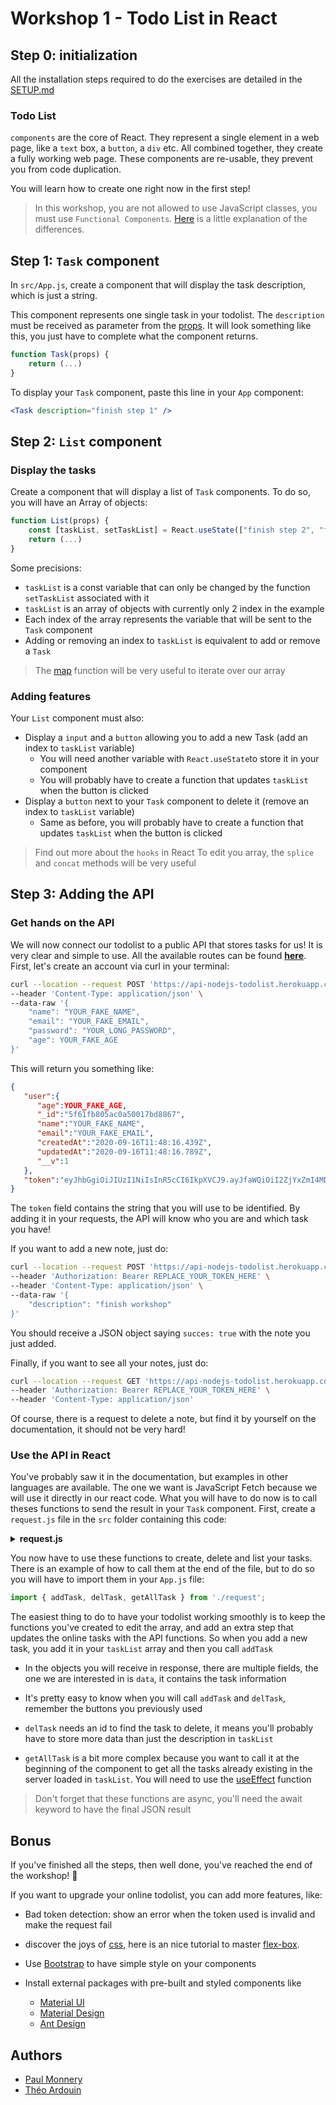 # Workshop 1 - Todo List in React

## Step 0: initialization

All the installation steps required to do the exercises are detailed in the [SETUP.md](./SETUP.md)

### Todo List

`components` are the core of React. They represent a single element in a web page, like a `text` box, a `button`, a `div` etc. All combined together, they create a fully working web page. These components are re-usable, they prevent you from code duplication.

You will learn how to create one right now in the first step!

> In this workshop, you are not allowed to use JavaScript classes, you must use `Functional Components`. [Here](https://medium.com/@Zwenza/functional-vs-class-components-in-react-231e3fbd7108) is a little explanation of the differences.

## Step 1: `Task` component

In `src/App.js`, create a component that will display the task description, which is just a string.

This component represents one single task in your todolist. The `description` must be received as parameter from the [props](https://fr.reactjs.org/docs/components-and-props.html). It will look something like this, you just have to complete what the component returns.

```jsx
function Task(props) {
    return (...)
}
```

To display your `Task` component, paste this line in your `App` component:

```jsx
<Task description="finish step 1" />
```

## Step 2: `List` component

### Display the tasks

Create a component that will display a list of `Task` components. To do so, you will have an Array of objects:

```js
function List(props) {
    const [taskList, setTaskList] = React.useState(["finish step 2", "finish step 3"]);
    return (...)
}
```
Some precisions:

- `taskList` is a const variable that can only be changed by the function `setTaskList` associated with it
- `taskList` is an array of objects with currently only 2 index in the example
- Each index of the array represents the variable that will be sent to the `Task` component
- Adding or removing an index to `taskList` is equivalent to add or remove a `Task`

> The [map](https://reactjs.org/docs/lists-and-keys.html) function will be very useful to iterate over our array

### Adding features

Your `List` component must also:

- Display a `input` and a `button` allowing you to add a new Task (add an index to `taskList` variable)
  - You will need another variable with `React.useState`to store it in your component
  - You will probably have to create a function that updates `taskList` when the button is clicked
- Display a `button` next to your `Task` component to delete it (remove an index to `taskList` variable)
  - Same as before, you will probably have to create a function that updates `taskList` when the button is clicked

> Find out more about the `hooks` in React
> To edit you array, the `splice` and `concat` methods will be very useful



## Step 3: Adding the API

### Get hands on the API

We will now connect our todolist to a public API that stores tasks for us! It is very clear and simple to use. All the available routes can be found **[here](https://documenter.getpostman.com/view/8858534/SW7dX7JG?version=latest#627465c4-0b9f-4306-8897-038268188093)**. First, let's create an account via curl in your terminal:

```sh
curl --location --request POST 'https://api-nodejs-todolist.herokuapp.com/user/register' \
--header 'Content-Type: application/json' \
--data-raw '{
	"name": "YOUR_FAKE_NAME",
	"email": "YOUR_FAKE_EMAIL",
	"password": "YOUR_LONG_PASSWORD",
	"age": YOUR_FAKE_AGE
}'
```

This will return you something like:

```json
{
   "user":{
      "age":YOUR_FAKE_AGE,
      "_id":"5f61fb805ac0a50017bd8867",
      "name":"YOUR_FAKE_NAME",
      "email":"YOUR_FAKE_EMAIL",
      "createdAt":"2020-09-16T11:48:16.439Z",
      "updatedAt":"2020-09-16T11:48:16.789Z",
      "__v":1
   },
   "token":"eyJhbGgiOiJIUzI1NiIsInR5cCI6IkpXVCJ9.ayJfaWQiOiI2ZjYxZmI4MDVpYzBhNTAwMTdiZPg4NjciLCJpYXQiOjE2MDAyNTY4OTZ9.2skAVYPi4vS2bDd0dQN9Melu9aqNY-13APzyqyQ9Q-4"
}
```

The `token` field contains the string that you will use to be identified. By adding it in your requests, the API will know who you are and which task you have!

If you want to add a new note, just do:

```sh
curl --location --request POST 'https://api-nodejs-todolist.herokuapp.com/task' \
--header 'Authorization: Bearer REPLACE_YOUR_TOKEN_HERE' \
--header 'Content-Type: application/json' \
--data-raw '{
	"description": "finish workshop"
}'
```

You should receive a JSON object saying `succes: true` with the note you just added.

Finally, if you want to see all your notes, just do:

```sh
curl --location --request GET 'https://api-nodejs-todolist.herokuapp.com/task' \
--header 'Authorization: Bearer REPLACE_YOUR_TOKEN_HERE' \
--header 'Content-Type: application/json'
```

Of course, there is a request to delete a note, but find it by yourself on the documentation, it should not be very hard!

### Use the API in React

You've probably saw it in the documentation, but examples in other languages are available. The one we want is JavaScript Fetch because we will use it directly in our react code. What you will have to do now is to call theses functions to send the result in your `Task` component. First, create a `request.js` file in the `src` folder containing this code:

<Details><Summary><strong>request.js</strong></Summary>

```js
/* eslint-disable */
const fetch = require('node-fetch');

const TOKEN = 'REPLACE_YOUR_TOKEN_HERE';

// based on this public API
// https://documenter.getpostman.com/view/8858534/SW7dX7JG?version=latest#intro

export async function addTask(token, description) {
  const raw = JSON.stringify({ description });
  const requestOptions = {
    method: 'POST',
    headers: {
      'Content-Type': 'application/json',
      Authorization: `Bearer ${token}`,
    },
    body: raw,
    redirect: 'follow',
  };

  const tasks = await fetch('https://api-nodejs-todolist.herokuapp.com/task', requestOptions);
  const list = await tasks.json();
  return list;
}

export async function delTask(token, id) {
  const requestOptions = {
    method: 'DELETE',
    headers: {
      'Content-Type': 'application/json',
      Authorization: `Bearer ${token}`,
    },
    redirect: 'follow',
  };

  const tasks = await fetch(`https://api-nodejs-todolist.herokuapp.com/task/${id}`, requestOptions);
  const list = await tasks.json();
  return list;
}

export async function getAllTask(token) {
  const requestOptions = {
    method: 'GET',
    headers: {
      'Content-Type': 'application/json',
      Authorization: `Bearer ${token}`,
    },
    redirect: 'follow',
  };

  const tasks = await fetch('https://api-nodejs-todolist.herokuapp.com/task', requestOptions);
  const list = await tasks.json();
  return list;
}

// Example of how to use the functions
async function main() {
  const newTask = await addTask(TOKEN, 'new Task');
  console.log(newTask);
  const tasks = await getAllTask(TOKEN);
  console.log(tasks);
  const deletedTask = await delTask(TOKEN, newTask.data._id);
  console.log(deletedTask);
}
```

</Details>

You now have to use these functions to create, delete and list your tasks. There is an example of how to call them at the end of the file, but to do so you will have to import them in your `App.js` file:

```js
import { addTask, delTask, getAllTask } from './request';
```

The easiest thing to do to have your todolist working smoothly is to keep the functions you've created to edit the array, and add an extra step that updates the online tasks with the API functions. So when you add a new task, you add it in your `taskList` array and then you call `addTask`

- In the objects you will receive in response, there are multiple fields, the one we are interested in is `data`, it contains the task information

- It's pretty easy to know when you will call `addTask` and  `delTask`, remember the buttons you previously used
- `delTask` needs an id to find the task to delete, it means you'll probably have to store more data than just the description in `taskList`
- `getAllTask` is a bit more complex because you want to call it at the beginning of the component to get all the tasks already existing in the server loaded in `taskList`. You will need to use the [useEffect](https://reactjs.org/docs/hooks-effect.html) function

> Don't forget that these functions are async, you'll need the await keyword to have the final JSON result


## Bonus

If you've finished all the steps, then well done, you've reached the end of the workshop! :clap:

If you want to upgrade your online todolist, you can add more features, like:

- Bad token detection: show an error when the token used is invalid and make the request fail

- discover the joys of [css](https://malcoded.com/posts/react-component-style/), here is an nice tutorial to master [flex-box](https://flexboxfroggy.com/#fr).
- Use [Bootstrap](https://getbootstrap.com/) to have simple style on your components
- Install external packages with pre-built and styled components like
  - [Material UI](https://material-ui.com/)
  - [Material Design](https://material.io/design/)
  - [Ant Design](https://ant.design/)


## Authors
- [Paul Monnery](https://github.com/PaulMonnery/)
- [Théo Ardouin](https://github.com/Qwexta)
